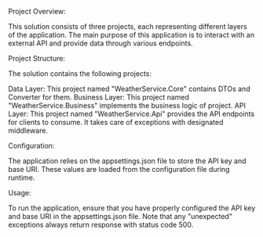 Project Overview:

This solution consists of three projects, each representing different layers of the application. The main purpose of this application is to interact with an external API and provide data through various endpoints.

Project Structure:

The solution contains the following projects:

Data Layer: This project named "WeatherService.Core" contains DTOs and Converter for them.
Business Layer: This project named "WeatherService.Business" implements the business logic of project.
API Layer: This project named "WeatherService.Api" provides the API endpoints for clients to consume. It takes care of exceptions with designated middleware.

Configuration:

The application relies on the appsettings.json file to store the API key and base URI. These values are loaded from the configuration file during runtime.

Usage:

To run the application, ensure that you have properly configured the API key and base URI in the appsettings.json file.
Note that any "unexpected" exceptions always return response with status code 500.
